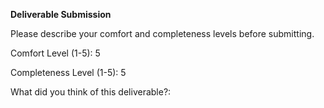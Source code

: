 **Deliverable Submission**

Please describe your comfort and completeness levels before submitting.

Comfort Level (1-5): 5

Completeness Level (1-5): 5

What did you think of this deliverable?:

